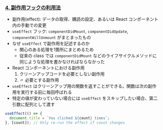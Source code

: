 
### [4. 副作用フックの利用法](https://ja.reactjs.org/docs/hooks-effect.html)

- 副作用(effect): データの取得、購読の設定、あるいは React コンポーネント内の手動での変更
- `useEffect` フック: `componentDidMount`, `componentDidUpdate`, `componentWillUnmount` がまとまったもの
- なぜ `useEffect` で副作用を記述するのか
  - 関心のある処理を1箇所にまとめるため
  - 従来の class では `componentDidMount` などのライフサイクルメソッドに同じような処理を書かなければならなかった
- React コンポーネントにおける副作用
  1. クリーンアップコードを必要としない副作用
  2. 〃 必要とする副作用
- `useEffect` はクリーンアップ用の関数を返すことができる。関数は次の副作用を実行する前に毎回呼ばれる
- 特定の値が変わっていない場合には `useEffect` をスキップしたい場合、第二引数に配列として渡す

```javascript
useEffect(() => {
  document.title = `You clicked ${count} times`;
}, [count]); // Only re-run the effect if count changes
```
